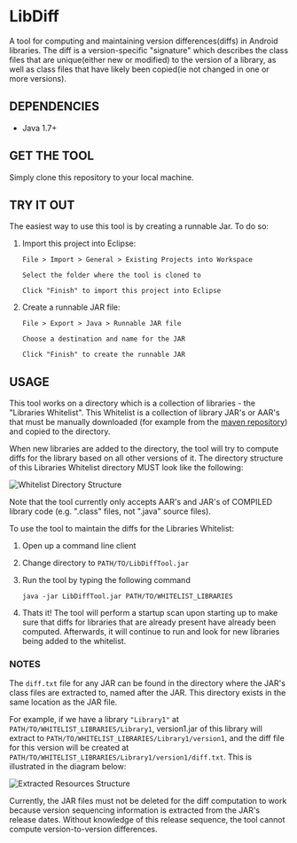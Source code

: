 # LibDiff
A tool for computing and maintaining version differences(diffs) in Android libraries. The diff is a version-specific "signature" which describes the class files that are unique(either new or modified) to the version of a library, as well as class files that have likely been copied(ie not changed in one or more versions).



## DEPENDENCIES
- Java 1.7+


## GET THE TOOL
Simply clone this repository to your local machine.


## TRY IT OUT
The easiest way to use this tool is by creating a runnable Jar. To do so:

1. Import this project into Eclipse:

	```Eclipse
	File > Import > General > Existing Projects into Workspace 

	Select the folder where the tool is cloned to

	Click "Finish" to import this project into Eclipse
	```

2. Create a runnable JAR file:

	```Eclipse
	File > Export > Java > Runnable JAR file

	Choose a destination and name for the JAR

	Click "Finish" to create the runnable JAR
	```

## USAGE
This tool works on a directory which is a collection of libraries - the "Libraries Whitelist". 
This Whitelist is a collection of library JAR's or AAR's that must be manually downloaded (for example from the [maven repository](http://mvnrepository.com/)) and copied to the directory.

When new libraries are added to the directory, the tool will try to compute diffs for the library based on all other versions of it.
The directory structure of this Libraries Whitelist directory MUST look like the following:

![Whitelist Directory Structure](https://github.com/zchi88/LibDiff/blob/master/LibDiff%20Structure.png?raw=true "Whitelist Directory Structure")

Note that the tool currently only accepts AAR's and JAR's of COMPILED library code (e.g. ".class" files, not ".java" source files).

To use the tool to maintain the diffs for the Libraries Whitelist:

1. Open up a command line client
2. Change directory to `PATH/TO/LibDiffTool.jar`
3. Run the tool by typing the following command

	```console
	java -jar LibDiffTool.jar PATH/TO/WHITELIST_LIBRARIES
	```

4. Thats it! The tool will perform a startup scan upon starting up to make sure that diffs for libraries that are already present
have already been computed. Afterwards, it will continue to run and look for new libraries being added to the whitelist.

### NOTES
The ```diff.txt``` file for any JAR can be found in the directory where the JAR's class files are extracted to, named after the JAR. This directory exists in the same location as the JAR file.

For example, if we have a library ```"Library1"``` at ```PATH/TO/WHITELIST_LIBRARIES/Library1```, version1.jar of this library will extract to ```PATH/TO/WHITELIST_LIBRARIES/Library1/version1```, and the diff file for this version will be created at ```PATH/TO/WHITELIST_LIBRARIES/Library1/version1/diff.txt```. This is illustrated in the diagram below:

![Extracted Resources Structure](https://raw.githubusercontent.com/zchi88/LibDiff/master/Extracted%20Resources%20Structure.png "Extracted Resources Structure")

Currently, the JAR files must not be deleted for the diff computation to work because version sequencing information is extracted from the JAR's release dates. Without knowledge of this release sequence, the tool cannot compute version-to-version differences.